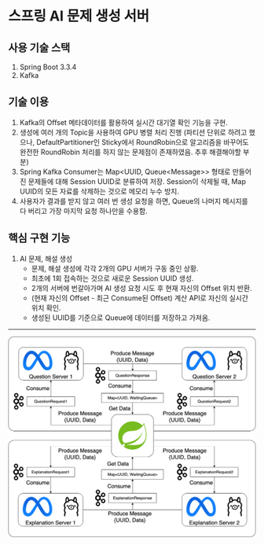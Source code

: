 # 스프링 AI 문제 생성 서버

## 사용 기술 스택
1. Spring Boot 3.3.4
2. Kafka

## 기술 이용
1. Kafka의 Offset 메타데이터를 활용하여 실시간 대기열 확인 기능을 구현.
2. 생성에 여러 개의 Topic을 사용하여 GPU 병렬 처리 진행 (파티션 단위로 하려고 했으나, DefaultPartitioner인 Sticky에서 RoundRobin으로 알고리즘을 바꾸어도 완전한 RoundRobin 처리를 하지 않는 문제점이 존재하였음. 추후 해결해야할 부분)
3. Spring Kafka Consumer는 Map\<UUID, Queue\<Message\>\> 형태로 만들어진 문제들에 대해 Session UUID로 분류하여 저장. Session이 삭제될 때, Map UUID의 모든 자료를 삭제하는 것으로 메모리 누수 방지.
4. 사용자가 결과를 받지 않고 여러 번 생성 요청을 하면, Queue의 나머지 메시지를 다 버리고 가장 마지막 요청 하나만을 수용함.

## 핵심 구현 기능
1. AI 문제, 해설 생성
   - 문제, 해설 생성에 각각 2개의 GPU 서버가 구동 중인 상황.
   - 최초에 1회 접속하는 것으로 새로운 Session UUID 생성.
   - 2개의 서버에 번갈아가며 AI 생성 요청 시도 후 현재 자신의 Offset 위치 반환.
   - (현재 자신의 Offset - 최근 Consume된 Offset) 계산 API로 자신의 실시간 위치 확인.
   - 생성된 UUID를 기준으로 Queue에 데이터를 저장하고 가져옴.

---

![Kafka_Diagram.png](Kafka_Diagram.png)